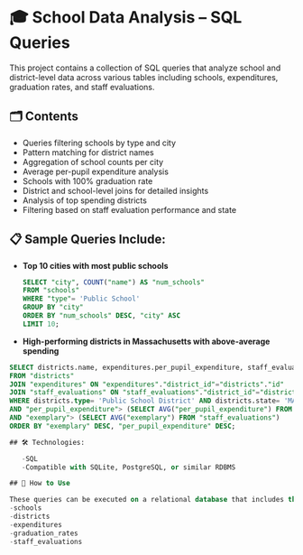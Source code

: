 # 🎓 School Data Analysis – SQL Queries

This project contains a collection of SQL queries that analyze school and district-level data across various tables including schools, expenditures, graduation rates, and staff evaluations.

## 🗂️ Contents

- Queries filtering schools by type and city
- Pattern matching for district names
- Aggregation of school counts per city
- Average per-pupil expenditure analysis
- Schools with 100% graduation rate
- District and school-level joins for detailed insights
- Analysis of top spending districts
- Filtering based on staff evaluation performance and state

## 📋 Sample Queries Include:

- **Top 10 cities with most public schools**  
  ```sql
  SELECT "city", COUNT("name") AS "num_schools"
  FROM "schools"
  WHERE "type"= 'Public School'
  GROUP BY "city"
  ORDER BY "num_schools" DESC, "city" ASC
  LIMIT 10;

- **High-performing districts in Massachusetts with above-average spending**
 ```sql
 SELECT districts.name, expenditures.per_pupil_expenditure, staff_evaluations.exemplary
 FROM "districts"
 JOIN "expenditures" ON "expenditures"."district_id"="districts"."id"
 JOIN "staff_evaluations" ON "staff_evaluations"."district_id"="districts"."id"
 WHERE districts.type= 'Public School District' AND districts.state= 'MA'
 AND "per_pupil_expenditure"> (SELECT AVG("per_pupil_expenditure") FROM "expenditures")
 AND "exemplary"> (SELECT AVG("exemplary") FROM "staff_evaluations")
 ORDER BY "exemplary" DESC, "per_pupil_expenditure" DESC;

## 🛠️ Technologies:

    -SQL
    -Compatible with SQLite, PostgreSQL, or similar RDBMS

## 🚀 How to Use

These queries can be executed on a relational database that includes the following tables:
-schools
-districts
-expenditures
-graduation_rates
-staff_evaluations
